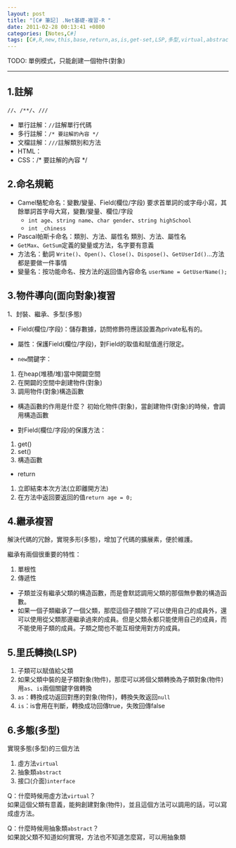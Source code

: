 ```yaml
---
layout: post
title: "[C# 筆記] .Net基礎-複習-R "
date: 2011-02-28 00:13:41 +0800
categories: [Notes,C#]
tags: [C#,R,new,this,base,return,as,is,get-set,LSP,多型,virtual,abstract,interface,里氏轉換,繼承]
---
```


TODO: 單例模式，只能創建一個物件(對象)

---

## 1.註解
`//`、`/**/`、`///`
- 單行註解：`//`註解單行代碼
- 多行註解：`/* 要註解的內容 */`
- 文檔註解：`///`註解類別和方法
- HTML：<!--要註解的內容-->
- CSS：/* 要註解的內容 */

## 2.命名規範
- Camel駱駝命名：變數/變量、Field(欄位/字段)
要求首單詞的或字母小寫，其餘單詞首字母大寫，變數/變量、欄位/字段
    - `int age`、`string name`、`char gender`、`string highSchool`
    - `int _chiness`
- Pascal帕斯卡命名：類別、方法、屬性名
類別、方法、屬性名
- `GetMax`、`GetSum`定義的變量或方法，名字要有意義
- 方法名：動詞
`Write()`、`Open()`、`Close()`、`Dispose()`、`GetUserId()`...方法都是要做一件事情
- 變量名：按功能命名、按方法的返回值內容命名
`userName = GetUserName();`

## 3.物件導向(面向對象)複習
1、封裝、繼承、多型(多態)
- Field(欄位/字段)：儲存數據，訪問修飾符應該設置為private私有的。
- 屬性：保護Field(欄位/字段)，對Field的取值和賦值進行限定。

- `new`關鍵字：
1. 在heap(堆積/堆)當中開闢空間
2. 在開闢的空間中創建物件(對象)
3. 調用物件(對象)構造函數

- 構造函數的作用是什麼？
初始化物件(對象)，當創建物件(對象)的時候，會調用構造函數

- 對Field(欄位/字段)的保護方法：
1. get()
2. set()
3. 構造函數

- return
1. 立即結束本次方法(立即離開方法)
2. 在方法中返回要返回的值`return age = 0;`

## 4.繼承複習
解決代碼的冗餘，實現多形(多態)，增加了代碼的擴展素，便於維護。
    
繼承有兩個很重要的特性：
1. 單根性
2. 傳遞性
- 子類並沒有繼承父類的構造函數，而是會默認調用父類的那個無參數的構造函數。
- 如果一個子類繼承了一個父類，那麼這個子類除了可以使用自己的成員外，還可以使用從父類那邊繼承過來的成員。但是父類永都只能使用自己的成員，而不能使用子類的成員。子類之間也不能互相使用對方的成員。

## 5.里氏轉換(LSP)
1. 子類可以賦值給父類
2. 如果父類中裝的是子類對象(物件)，那麼可以將個父類轉換為子類對象(物件)    
用`as`、`is`兩個關鍵字做轉換
3. `as`：轉換成功返回對應的對象(物件)，轉換失敗返回`null`
4. `is`：is會用在判斷，轉換成功回傳true，失敗回傳false

## 6.多態(多型)
實現多態(多型)的三個方法
1. 虛方法`virtual`
2. 抽象類`abstract`
3. 接口(介面)`interface`

Q：什麼時候用虛方法`virtual`？  
如果這個父類有意義，能夠創建對象(物件)，並且這個方法可以調用的話，可以寫成虛方法。

Q：什麼時候用抽象類`abstract`？  
如果說父類不知道如何實現，方法也不知道怎麼寫，可以用抽象類